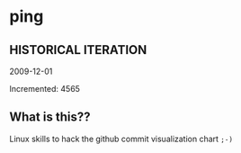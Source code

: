 # ping

## HISTORICAL ITERATION
2009-12-01

Incremented: 4565

## What is this?? 
Linux skills to hack the github commit visualization chart `;-)`
